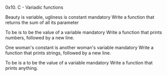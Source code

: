 0x10. C - Variadic functions

Beauty is variable, ugliness is constant
mandatory
Write a function that returns the sum of all its parameter

To be is to be the value of a variable
mandatory
Write a function that prints numbers, followed by a new line.

One woman's constant is another woman's variable
mandatory
Write a function that prints strings, followed by a new line.

To be is a to be the value of a variable
mandatory
Write a function that prints anything.
